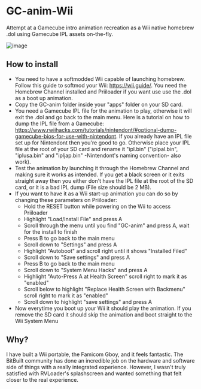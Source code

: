 # GC-anim-Wii
Attempt at a Gamecube intro animation recreation as a Wii native homebrew .dol using Gamecube IPL assets on-the-fly.

![image](https://github.com/supertazon/GC-anim-Wii/assets/1402795/73363793-04cc-4457-a1fd-abe6f1c36d65)

## How to install
- You need to have a softmodded Wii capable of launching homebrew. Follow this guide to softmod your Wii: https://wii.guide/. You need the Homebrew Channel installed and Priiloader if you want use use the .dol as a boot up animation.
- Copy the GC-anim folder inside your "apps" folder on your SD card.
- You need a Gamecube IPL file for the animation to play, otherwise it will exit the .dol and go back to the main menu. Here is a tutorial on how to dump the IPL file from a Gamecube: https://www.rwiihacks.com/tutorials/nintendont/#optional-dump-gamecube-bios-for-use-with-nintendont. If you already have an IPL file set up for Nintendont then you're good to go. Otherwise place your IPL file at the root of your SD card and rename it "ipl.bin" ("iplpal.bin", "iplusa.bin" and "ipljap.bin" -Nintendont's naming convention- also work).
- Test the animation by launching it through the Homebrew Channel and making sure it works as intended. If you get a black screen or it exits straight away then you either don't have the IPL file at the root of the SD card, or it is a bad IPL dump (File size should be 2 MB).
- If you want to have it as a Wii start-up animation you can do so by changing these parameters on Priiloader:
  - Hold the RESET button while powering on the Wii to access Priiloader
  - Highlight "Load/Install File" and press A
  - Scroll through the menu until you find "GC-anim" and press A, wait for the install to finish
  - Press B to go back to the main menu
  - Scroll down to "Settings" and press A
  - Highlight "Autoboot" and scroll right until it shows "Installed Filed"
  - Scroll down to "Save settings" and press A
  - Press B to go back to the main menu
  - Scroll down to "System Menu Hacks" and press A
  - Highlight "Auto-Press A at Health Screen" scroll right to mark it as "enabled"
  - Scroll below to highlight "Replace Health Screen with Backmenu" scroll right to mark it as "enabled"
  - Scroll down to highlight "save settings" and press A
- Now everytime you boot up your Wii it should play the animation. If you remove the SD card it should skip the animation and boot straight to the Wii System Menu

## Why?
I have built a Wii portable, the Famicom Gboy, and it feels fantastic. The BitBuilt community has done an incredible job on the hardware and software side of things with a really integrated experience. However, I wasn't truly satisfied with RVLoader's splashscreen and wanted something that felt closer to the real experience.
